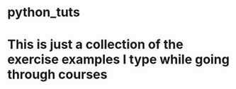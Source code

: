 # python_tuts
# This is just a collection of the exercise examples I type while going through courses
